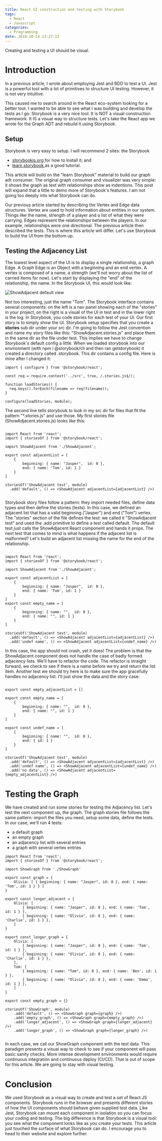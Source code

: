 ```yaml
---
title: React UI construction and testing with Storybook
tags:
  - React
  - Javascript
categories:
  - Programming
date: 2018-10-14 13:27:12
---
```



Creating and testing a UI should be visual.
<!-- more -->
# Introduction

In a previous article, I wrote about employing Jest and BDD to test a UI.  Jest is a powerful tool with a lot of primitives to structure UI testing.  However, it is not very intuitive. 

This caused me to search around in the React eco-system looking for a better tool.  I wanted to be able to see what I was building and develop the tests as I go.  Storybook is a very nice tool. It is NOT a visual construction framework.  It IS a visual way to structure tests. Let's take the React app we wrote for the Graph ADT and rebuild it using Storybook.

## Setup

Storybook is very easy to setup.  I will recommend 2 sites: the Storybook 

+ [ storybookjs.org ]( https://storybook.js.org/ ) for how to install it; and 
+ [ learn storybook ]( https://www.learnstorybook.com/react/en/get-started/ ) as a good tutorial.  

This article will build on the "learn Storybook" material to build our graph adt consumer.  The original graph consumer and visualizer was very simple: it shows the graph as text with relationships show as indentions. This post will expand that a little to demo more of Storybook's features.  I am not going too deeply into what Storybook can do.  

Our previous article started by describing the Vertex and Edge data structures.  Vertex are used to hold information about entities in our system.  Things like the name, strength of a player and a list of what they were carrying.  Edges represent the relationships between the players.  In our example, relationships were one directional. The previous article then described the tests.  This is where this article will differ.  Let's use Storybook to build the UI from the bottom up.

## Testing the Adjacency List

The lowest level aspect of the UI is to display a single relationship, a graph Edge.  A Graph Edge is an Object with a beginning and an end vertex.  A vertex is composed of a name, a strength (we'll not worry about the list of carried items for now).  Let's start by displaying the "end" of the relationship, the name.  In the Storybook UI, this would look like: 

![ShowAdjacent default view](/images/ShowAdjacent_default.png)

Not too interesting, just the name "Tom".  The Storybook interface contains several components: on the left is a nav panel showing each of the "stories" in your project, on the right is a visual of the UI in test and in the lower right is the log.  In Storybook, you code stories for each test of your UI. Our first story is to simply show the UI.  Storybook setup specifies that you create a __stories__ sub dir under your src dir.  I'm going to follow the Jest convention and name my story files like this: "ShowAdjacent.stories.js" and place them in the same dir as the file under test.  This implies we have to change Storybook's default config a little.  When we loaded storybook into our environment (with npm i @storybook/cli and then ran getstorybook) it created a directory called .storybook.  This dir contains a config file.  Here is mine after I changed it:

```
import { configure } from '@storybook/react';

const req = require.context('../src', true, /.stories.js$/);

function loadStories() {
  req.keys().forEach(filename => req(filename));
}

configure(loadStories, module);
```

The second line tells storybook to look in my src dir for files that fit the pattern "*.stories.js" and use those. My first stories file (ShowAdjacent.stories.js) looks like this:

```

import React from 'react';
import { storiesOf } from '@storybook/react';

import ShowAdjacent from './ShowAdjacent';

export const adjacentList = [
    {
        beginning: { name: "Jasper",  id: 0 },
        end: { name: 'Tom', id: 1 }
    }
]

storiesOf('ShowAdjacent test', module)
  .add('default', () => <ShowAdjacent adjacentList={adjacentList} />)
  

```

Storybook story files follow a pattern: they import needed files, define data types and then define the stories (tests).  In this case, we defined an adjacent list that has a valid beginning ("Jasper") and end ("Tom") vertex.  The "stories" section of the file defines the test: we called it "ShowAdjacent test" and used the .add primitive to define a test called default.  The default test just calls the ShowAdjacent React component and hands it props.  The next test that comes to mind is what happens if the adjacent list is malformed? Let's build an adjacent list missing the name for the end of the relationship.

```

import React from 'react';
import { storiesOf } from '@storybook/react';

import ShowAdjacent from './ShowAdjacent';

export const adjacentList = [
    {
        beginning: { name: "Jasper",  id: 0 },
        end: { name: 'Tom', id: 1 }
    }
]
export const empty_name = [
    {
        beginning: { name: "",  id: 0 },
        end: { name: "", id: 1 }
    }
]

storiesOf('ShowAdjacent test', module)
  .add('default', () => <ShowAdjacent adjacentList={adjacentList} />)
  .add('undef name', () => <ShowAdjacent adjacentList={undef_name} />)

```

In this case, the app should not crash, yet it does! The problem is that the ShowAdjacent component does not handle the case of badly formed adjacency lists. We'll have to refactor the code. The refactor is straight forward, we check to see if there is a name before we try and return the list item. Another test we should try here is to make sure the app gracefully handles no adjacency list. I'll just show the data and the story case:

```

export const empty_adjacentList = []

export const empty_name = [
    {
        beginning: { name: "",  id: 0 },
        end: { name: "", id: 1 }
    }
]

export const undef_name = [
    {
        beginning: { name: "",  id: 0 },
        end: { id: 1 }
    }
]

storiesOf('ShowAdjacent test', module)
  .add('default', () => <ShowAdjacent adjacentList={adjacentList} />)
  .add('undef name', () => <ShowAdjacent adjacentList={undef_name} />)
  .add('no data', () => <ShowAdjacent adjacentList={empty_adjacentList} />)

```

# Testing the Graph

We have created and run some stories for testing the Adjacency list.  Let's test the next component up, the graph.  The graph stories file follows the same pattern: import the files you need, setup some data, define the tests.  In our case, we'll run 4 tests: 

+ a default graph
+ an empty graph
+ an adjacency list with several entries
+ a graph with several vertex entries

```
import React from 'react';
import { storiesOf } from '@storybook/react';

import ShowGraph from './ShowGraph'

export const graph = {
    Olivia: [ { beginning: { name: "Jasper", id: 0 }, end: { name: 'Tom', id: 1 } } ]
}

export const longer_adjacent = {
    Olivia: [
        { beginning: { name: "Jasper", id: 0 }, end: { name: 'Tom', id: 1 } },
        { beginning: { name: "Olivia", id: 0 }, end: { name: 'Charlie', id: 1 } },
    ]
}

export const longer_graph = {
    Olivia: [
        { beginning: { name: "Jasper", id: 0 }, end: { name: 'Tom', id: 1 } },
        { beginning: { name: "Olivia", id: 0 }, end: { name: 'Charlie', id: 1 } },
    ],
    Tom: [
        { beginning: { name: "Tom", id: 0 }, end: { name: 'Ben', id: 1 } },
        { beginning: { name: "Olivia", id: 0 }, end: { name: 'Emma', id: 1 } },
    ]
}

export const empty_graph = {}

storiesOf('ShowGraph', module)
    .add('default', () => <ShowGraph graph={graph} />)
    .add('empty_graph', () => <ShowGraph graph={empty_graph} />)
    .add('longer_adjacent', () => <ShowGraph graph={longer_adjacent} />)
    .add('longer_graph', () => <ShowGraph graph={longer_graph} />)
    
```

In each case, we call our ShowGraph component with the test data.  This paradigm presents a visual way to check to see if your component will pass basic sanity checks.  More intense development environments would require continuous integration and continuous deploy (CI/CD).  That is out of scope for this article. We are going to stay with visual testing. 

# Conclusion

We used Storybook as a visual way to create and test a set of React JS components. Storybook runs in the browser and presents different stories of how the UI components should behave given supplied test data.  Like Jest, Storybook can mount each component in isolation so you can focus your coding and testing.  The big difference is that Storybook is a visual tool: you see what the component looks like as you create your tests.  This article just touched the surface of what Storybook can do.  I encourage you to head to their website and explore further.
